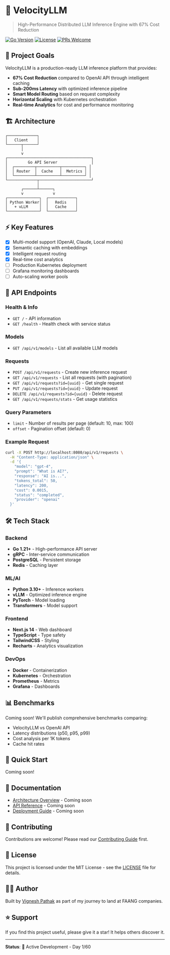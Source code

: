 # 🚀 VelocityLLM

> High-Performance Distributed LLM Inference Engine with 67% Cost Reduction

[![Go Version](https://img.shields.io/badge/Go-1.21+-00ADD8?style=flat&logo=go)](https://go.dev/)
[![License](https://img.shields.io/badge/License-MIT-blue.svg)](LICENSE)
[![PRs Welcome](https://img.shields.io/badge/PRs-welcome-brightgreen.svg)](CONTRIBUTING.md)

## 🎯 Project Goals

VelocityLLM is a production-ready LLM inference platform that provides:

- **67% Cost Reduction** compared to OpenAI API through intelligent caching
- **Sub-200ms Latency** with optimized inference pipeline
- **Smart Model Routing** based on request complexity
- **Horizontal Scaling** with Kubernetes orchestration
- **Real-time Analytics** for cost and performance monitoring

## 🏗️ Architecture
```
┌─────────────┐
│   Client    │
└──────┬──────┘
       │
       v
┌─────────────────────────────────────┐
│         Go API Server               │
│  ┌─────────┬──────────┬──────────┐ │
│  │ Router  │  Cache   │  Metrics │ │
│  └─────────┴──────────┴──────────┘ │
└─────────────┬───────────────────────┘
              │
       ┌──────┴──────┐
       v             v
┌──────────────┐  ┌────────────┐
│ Python Worker│  │   Redis    │
│   + vLLM     │  │   Cache    │
└──────────────┘  └────────────┘
```

## ⚡ Key Features

- [x] Multi-model support (OpenAI, Claude, Local models)
- [x] Semantic caching with embeddings
- [x] Intelligent request routing
- [x] Real-time cost analytics
- [ ] Production Kubernetes deployment
- [ ] Grafana monitoring dashboards
- [ ] Auto-scaling worker pools

## 📡 API Endpoints

### Health & Info
- `GET /` - API information
- `GET /health` - Health check with service status

### Models
- `GET /api/v1/models` - List all available LLM models

### Requests
- `POST /api/v1/requests` - Create new inference request
- `GET /api/v1/requests` - List all requests (with pagination)
- `GET /api/v1/requests?id={uuid}` - Get single request
- `PUT /api/v1/requests?id={uuid}` - Update request
- `DELETE /api/v1/requests?id={uuid}` - Delete request
- `GET /api/v1/requests/stats` - Get usage statistics

### Query Parameters
- `limit` - Number of results per page (default: 10, max: 100)
- `offset` - Pagination offset (default: 0)

### Example Request
```bash
curl -X POST http://localhost:8080/api/v1/requests \
  -H "Content-Type: application/json" \
  -d '{
    "model": "gpt-4",
    "prompt": "What is AI?",
    "response": "AI is...",
    "tokens_total": 50,
    "latency": 200,
    "cost": 0.0015,
    "status": "completed",
    "provider": "openai"
  }'
```

## 🛠️ Tech Stack

### Backend
- **Go 1.21+** - High-performance API server
- **gRPC** - Inter-service communication
- **PostgreSQL** - Persistent storage
- **Redis** - Caching layer

### ML/AI
- **Python 3.10+** - Inference workers
- **vLLM** - Optimized inference engine
- **PyTorch** - Model loading
- **Transformers** - Model support

### Frontend
- **Next.js 14** - Web dashboard
- **TypeScript** - Type safety
- **TailwindCSS** - Styling
- **Recharts** - Analytics visualization

### DevOps
- **Docker** - Containerization
- **Kubernetes** - Orchestration
- **Prometheus** - Metrics
- **Grafana** - Dashboards

## 📊 Benchmarks

Coming soon! We'll publish comprehensive benchmarks comparing:
- VelocityLLM vs OpenAI API
- Latency distributions (p50, p95, p99)
- Cost analysis per 1K tokens
- Cache hit rates

## 🚀 Quick Start

Coming soon!

## 📖 Documentation

- [Architecture Overview](docs/architecture.md) - Coming soon
- [API Reference](docs/api.md) - Coming soon
- [Deployment Guide](docs/deployment.md) - Coming soon

## 🤝 Contributing

Contributions are welcome! Please read our [Contributing Guide](CONTRIBUTING.md) first.

## 📝 License

This project is licensed under the MIT License - see the [LICENSE](LICENSE) file for details.

## 👨‍💻 Author

Built by [Vignesh Pathak](https://github.com/VighneshDev1411) as part of my journey to land at FAANG companies.

## ⭐ Support

If you find this project useful, please give it a star! It helps others discover it.

---

**Status**: 🚧 Active Development - Day 1/60